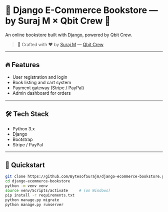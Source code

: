 # 🛒 Django E-Commerce Bookstore — by Suraj M × Qbit Crew 🚀

An online bookstore built with Django, powered by Qbit Crew.

> 🧠 Crafted with ❤️ by [Suraj M](https://github.com/BytesofSurajm) — [Qbit Crew](https://joinqbitcrew.com)

---

## 🔥 Features

- User registration and login
- Book listing and cart system
- Payment gateway (Stripe / PayPal)
- Admin dashboard for orders

---

## 🛠️ Tech Stack

- Python 3.x
- Django
- Bootstrap
- Stripe / PayPal

---

## 🚀 Quickstart

```bash
git clone https://github.com/BytesofSurajm/django-ecommerce-bookstore.git
cd django-ecommerce-bookstore
python -m venv venv
source venv/Scripts/activate     # (on Windows)
pip install -r requirements.txt
python manage.py migrate
python manage.py runserver
